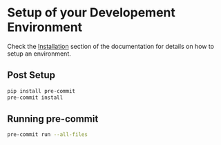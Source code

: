 # Setup of your Developement Environment

Check the [Installation](https://pocketcoffea.readthedocs.io/en/stable/installation.html) section of the documentation for details on how to setup an environment.

## Post Setup

```sh
pip install pre-commit
pre-commit install
```

## Running pre-commit

```sh
pre-commit run --all-files
```